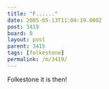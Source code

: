 ```yaml
---
title: "F......"
date: 2005-05-13T11:04:19.000Z
post: 3419
board: 8
layout: post
parent: 3415
tags: [folkestone]
permalink: /m/3419/
---
```

Folkestone it is then!

